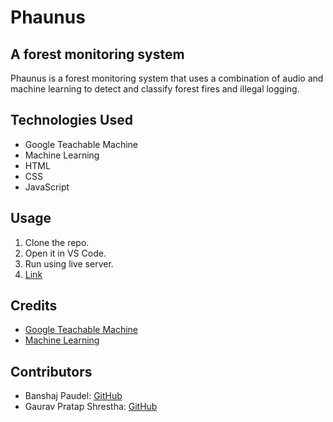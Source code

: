 # Phaunus 
## A forest monitoring system

Phaunus  is a forest monitoring system that uses a combination of  audio and machine learning to detect and classify forest fires and illegal logging.

## Technologies Used
- Google Teachable Machine
- Machine Learning
- HTML
- CSS
- JavaScript

## Usage
1. Clone the repo.
2. Open it in VS Code.
3. Run using live server.
4. [Link](https://bhairutribrid.github.io/Phaunus/)

## Credits
- [Google Teachable Machine](https://teachablemachine.withgoogle.com/)
- [Machine Learning](https://en.wikipedia.org/wiki/Machine_learning)

## Contributors
- Banshaj Paudel: [GitHub](https://github.com/BhairuTribrid)
- Gaurav Pratap Shrestha: [GitHub](https://github.com/gaurav-shrestha)